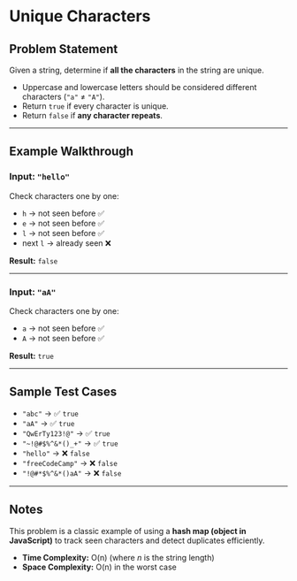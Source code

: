 # Unique Characters

## Problem Statement
Given a string, determine if **all the characters** in the string are unique.  

- Uppercase and lowercase letters should be considered different characters (`"a"` ≠ `"A"`).
- Return `true` if every character is unique.  
- Return `false` if **any character repeats**.

---

## Example Walkthrough

### Input: `"hello"`

Check characters one by one:

- `h` → not seen before ✅  
- `e` → not seen before ✅  
- `l` → not seen before ✅  
- next `l` → already seen ❌  

**Result:** `false`

---

### Input: `"aA"`

Check characters one by one:

- `a` → not seen before ✅  
- `A` → not seen before ✅  

**Result:** `true`

---

## Sample Test Cases

- `"abc"` → ✅ `true`  
- `"aA"` → ✅ `true`  
- `"QwErTy123!@"` → ✅ `true`  
- `"~!@#$%^&*()_+"` → ✅ `true`  
- `"hello"` → ❌ `false`  
- `"freeCodeCamp"` → ❌ `false`  
- `"!@#*$%^&*()aA"` → ❌ `false`  

---

## Notes
This problem is a classic example of using a **hash map (object in JavaScript)** to track seen characters and detect duplicates efficiently.  
- **Time Complexity:** O(n) (where *n* is the string length)  
- **Space Complexity:** O(n) in the worst case  
